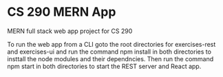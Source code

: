 # CS 290 MERN App

MERN full stack web app project for CS 290 

To run the web app from a CLI goto the root directories for exercises-rest and exercises-ui and run the command npm install in both directories to insttall the node modules and their dependncies. Then run the command npm start in both directories to start the REST server and React app.
